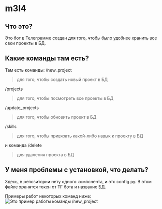 # m3l4
## Что это?
Это бот в Телеграмме создан для того, чтобы было удобнее хранить все свои проекты в БД.
## Какие команды там есть?
Там есть команды: /new_project 
> для того, чтобы создать новый проект в БД

/projects
> для того, чтобы посмотреть все проекты в БД

/update_projects
> для того, чтобы обновить проект в БД

/skills
> для того, чтобы привязать какой-либо навык к проекту в БД

и команда /delete
> для удаления проекта в БД
## У меня проблемы с установкой, что делать?
Здесь, в репозитории нету одного компонента, и это config.py. В этом файле хранятся токен от ТГ бота и название БД.

Примеры работ некоторых команд ниже:
![Это пример работы команды /new_project](https://i.ibb.co/NL699y2/120724-01.png)
